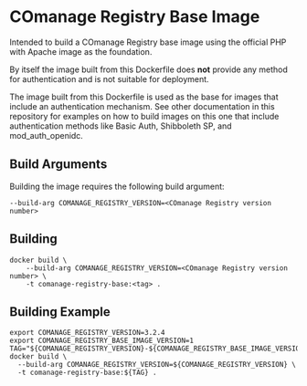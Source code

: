 <!--
COmanage Registry Docker documentation

Portions licensed to the University Corporation for Advanced Internet
Development, Inc. ("UCAID") under one or more contributor license agreements.
See the NOTICE file distributed with this work for additional information
regarding copyright ownership.

UCAID licenses this file to you under the Apache License, Version 2.0
(the "License"); you may not use this file except in compliance with the
License. You may obtain a copy of the License at:

http://www.apache.org/licenses/LICENSE-2.0

Unless required by applicable law or agreed to in writing, software
distributed under the License is distributed on an "AS IS" BASIS,
WITHOUT WARRANTIES OR CONDITIONS OF ANY KIND, either express or implied.
See the License for the specific language governing permissions and
limitations under the License.
-->

# COmanage Registry Base Image

Intended to build a COmanage Registry base image
using the official PHP with Apache image as the foundation.

By itself the image built from this Dockerfile does **not** provide any
method for authentication and is not suitable for deployment. 

The image built from this Dockerfile is used as the base
for images that include an authentication mechanism.
See other documentation in this
repository for examples on how to build images on this
one that include authentication methods like Basic Auth,
Shibboleth SP, and mod\_auth\_openidc.

## Build Arguments

Building the image requires the following build argument:

```
--build-arg COMANAGE_REGISTRY_VERSION=<COmanage Registry version number>
```

## Building

```
docker build \
    --build-arg COMANAGE_REGISTRY_VERSION=<COmanage Registry version number> \
    -t comanage-registry-base:<tag> .
```

## Building Example

```
export COMANAGE_REGISTRY_VERSION=3.2.4
export COMANAGE_REGISTRY_BASE_IMAGE_VERSION=1
TAG="${COMANAGE_REGISTRY_VERSION}-${COMANAGE_REGISTRY_BASE_IMAGE_VERSION}"
docker build \
  --build-arg COMANAGE_REGISTRY_VERSION=${COMANAGE_REGISTRY_VERSION} \
  -t comanage-registry-base:${TAG} .
```
